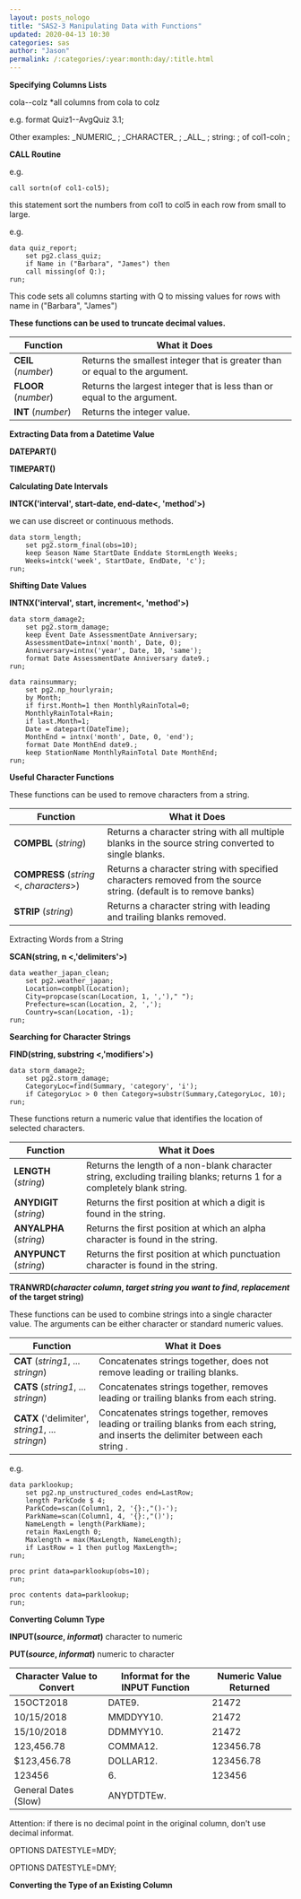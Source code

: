 ```yaml
---
layout: posts_nologo
title: "SAS2-3 Manipulating Data with Functions"
updated: 2020-04-13 10:30
categories: sas
author: "Jason"
permalink: /:categories/:year:month:day/:title.html
---
```

**Specifying Columns Lists**

cola--colz   *all columns from cola to colz

e.g. format Quiz1--AvgQuiz 3.1;

Other examples: \_NUMERIC\_ ;      \_CHARACTER\_  ;      \_ALL\_ ;       string: ;     of col1-coln ;

**CALL Routine**

e.g.

```sas
call sortn(of col1-col5); 
```

this statement sort the numbers from col1 to col5 in each row from small to large.

e.g.

```sas
data quiz_report;
    set pg2.class_quiz;
	if Name in ("Barbara", "James") then
	call missing(of Q:);
run;
```

 This code sets all columns starting with Q to missing values for rows with name in ("Barbara", "James") 



**These functions can be used to truncate decimal values.**

| Function             | What it Does                                                 |
| -------------------- | ------------------------------------------------------------ |
| **CEIL** (*number*)  | Returns the smallest integer that is greater than or equal to the argument. |
| **FLOOR** (*number*) | Returns the largest integer that is less than or equal to the argument. |
| **INT** (*number*)   | Returns the integer value.                                   |

**Extracting Data from a Datetime Value**

**DATEPART()**

**TIMEPART()**

**Calculating Date Intervals**

**INTCK('interval', start-date, end-date<, 'method'>)**

we can use discreet or continuous methods.

```sas
data storm_length;
	set pg2.storm_final(obs=10);
	keep Season Name StartDate Enddate StormLength Weeks;
	Weeks=intck('week', StartDate, EndDate, 'c');
run;
```



**Shifting Date Values**

**INTNX('interval', start, increment<, 'method'>)**

```sas
data storm_damage2;
	set pg2.storm_damage;
	keep Event Date AssessmentDate Anniversary;
	AssessmentDate=intnx('month', Date, 0);
	Anniversary=intnx('year', Date, 10, 'same');
    format Date AssessmentDate Anniversary date9.;
run;
```

```SAS
data rainsummary;
	set pg2.np_hourlyrain;
	by Month;
	if first.Month=1 then MonthlyRainTotal=0;
	MonthlyRainTotal+Rain;
	if last.Month=1;
	Date = datepart(DateTime);
	MonthEnd = intnx('month', Date, 0, 'end');
	format Date MonthEnd date9.;
	keep StationName MonthlyRainTotal Date MonthEnd;
run;
```

**Useful Character Functions**

These functions can be used to remove characters from a string.

| Function                                 | What it Does                                                 |
| ---------------------------------------- | ------------------------------------------------------------ |
| **COMPBL** (*string*)                    | Returns a character string with all multiple blanks in the source string converted to single blanks. |
| **COMPRESS** (*string* <, *characters*>) | Returns a character string with specified characters removed from the source string. (default is to remove banks) |
| **STRIP** (*string*)                     | Returns a character string with leading and trailing blanks removed. |

Extracting Words from a String

**SCAN(string, n <,'delimiters'>)**

```SAS
data weather_japan_clean;
	set pg2.weather_japan;
	Location=compbl(Location);
	City=propcase(scan(Location, 1, ',')," ");
	Prefecture=scan(Location, 2, ',');
	Country=scan(Location, -1);
run;
```



**Searching for Character Strings**

**FIND(string, substring <,'modifiers'>)**

```SAS
data storm_damage2;
	set pg2.storm_damage;
	CategoryLoc=find(Summary, 'category', 'i');
	if CategoryLoc > 0 then Category=substr(Summary,CategoryLoc, 10);
run;
```

These functions return a numeric value that identifies the location of selected characters.

| Function                | What it Does                                                 |
| ----------------------- | ------------------------------------------------------------ |
| **LENGTH** (*string*)   | Returns the length of a non-blank character string, excluding trailing blanks; returns 1 for a completely blank string. |
| **ANYDIGIT** (*string*) | Returns the first position at which a digit is found in the string. |
| **ANYALPHA** (*string*) | Returns the first position at which an alpha character is found in the string. |
| **ANYPUNCT** (*string*) | Returns the first position at which punctuation character is found in the string. |

**TRANWRD(*character column*, *target string you want to find*, *replacement* of the target string)**

These functions can be used to combine strings into a single character value. The arguments can be either character or standard numeric values.

| Function                                         | What it Does                                                 |
| ------------------------------------------------ | ------------------------------------------------------------ |
| **CAT** (*string1*, ... *stringn*)               | Concatenates strings together, does not remove leading or trailing blanks. |
| **CATS** (*string1*, ... *stringn*)              | Concatenates strings together, removes leading or trailing blanks from each string. |
| **CATX** ('delimiter', *string1*, ... *stringn*) | Concatenates strings together, removes leading or trailing blanks from each string, and inserts the delimiter between each string . |

e.g. 

```SAS
data parklookup;
	set pg2.np_unstructured_codes end=LastRow;
	length ParkCode $ 4;
	ParkCode=scan(Column1, 2, '{}:,"()-');
	ParkName=scan(Column1, 4, '{}:,"()');
	NameLength = length(ParkName);
	retain MaxLength 0;
	Maxlength = max(MaxLength, NameLength);
	if LastRow = 1 then putlog MaxLength=;
run;

proc print data=parklookup(obs=10);
run;

proc contents data=parklookup;
run;
```



**Converting Column Type**

**INPUT(*source*, *informat*)**    character to numeric

**PUT(*source*, *informat*)**        numeric to character

| Character Value to Convert | Informat for the INPUT Function | Numeric Value Returned |
| -------------------------- | ------------------------------- | ---------------------- |
| 15OCT2018                  | DATE9.                          | 21472                  |
| 10/15/2018                 | MMDDYY10.                       | 21472                  |
| 15/10/2018                 | DDMMYY10.                       | 21472                  |
| 123,456.78                 | COMMA12.                        | 123456.78              |
| $123,456.78                | DOLLAR12.                       | 123456.78              |
| 123456                     | 6.                              | 123456                 |
| General Dates (Slow)       | ANYDTDTEw.                      |                        |

Attention: if there is no decimal point in the original column, don't use decimal informat.

OPTIONS DATESTYLE=MDY;

OPTIONS DATESTYLE=DMY;



**Converting the Type of an Existing Column**





















